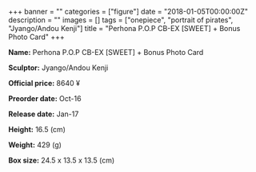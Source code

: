 +++
banner = ""
categories = ["figure"]
date = "2018-01-05T00:00:00Z"
description = ""
images = []
tags = ["onepiece", "portrait of pirates", "Jyango/Andou Kenji"]
title = "Perhona P.O.P CB-EX [SWEET] &#43; Bonus Photo Card"
+++

**Name:** Perhona P.O.P CB-EX [SWEET] &#43; Bonus Photo Card

**Sculptor:** Jyango/Andou Kenji

**Official price:** 8640 ¥

**Preorder date:** Oct-16

**Release date:** Jan-17

**Height:** 16.5 (cm)

**Weight:** 429 (g)

**Box size:** 24.5 x 13.5 x 13.5 (cm)
